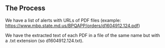 ## The Process

We have a list of alerts with URLs of PDF files (example: https://www.mbp.state.md.us/BPQAPP/orders/d1604912.124.pdf)



We have the extracted text of each PDF in a file of the same name but with a .txt extension (so d1604912.124.txt).